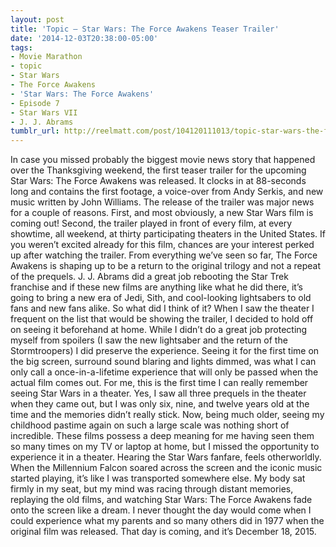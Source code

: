 ```yaml
---
layout: post
title: 'Topic — Star Wars: The Force Awakens Teaser Trailer'
date: '2014-12-03T20:38:00-05:00'
tags:
- Movie Marathon
- topic
- Star Wars
- The Force Awakens
- 'Star Wars: The Force Awakens'
- Episode 7
- Star Wars VII
- J. J. Abrams
tumblr_url: http://reelmatt.com/post/104120111013/topic-star-wars-the-force-awakens-teaser
---
```


In case you missed probably the biggest movie news story that happened over the Thanksgiving weekend, the first teaser trailer for the upcoming Star Wars: The Force Awakens was released. It clocks in at 88-seconds long and contains the first footage, a voice-over from Andy Serkis, and new music written by John Williams.
The release of the trailer was major news for a couple of reasons. First, and most obviously, a new Star Wars film is coming out! Second, the trailer played in front of every film, at every showtime, all weekend, at thirty participating theaters in the United States. If you weren’t excited already for this film, chances are your interest perked up after watching the trailer. From everything we’ve seen so far, The Force Awakens is shaping up to be a return to the original trilogy and not a repeat of the prequels. J. J. Abrams did a great job rebooting the Star Trek franchise and if these new films are anything like what he did there, it’s going to bring a new era of Jedi, Sith, and cool-looking lightsabers to old fans and new fans alike.
So what did I think of it? When I saw the theater I frequent on the list that would be showing the trailer, I decided to hold off on seeing it beforehand at home. While I didn’t do a great job protecting myself from spoilers (I saw the new lightsaber and the return of the Stormtroopers) I did preserve the experience. Seeing it for the first time on the big screen, surround sound blaring and lights dimmed, was what I can only call a once-in-a-lifetime experience that will only be passed when the actual film comes out. For me, this is the first time I can really remember seeing Star Wars in a theater. Yes, I saw all three prequels in the theater when they came out, but I was only six, nine, and twelve years old at the time and the memories didn’t really stick. Now, being much older, seeing my childhood pastime again on such a large scale was nothing short of incredible.
These films possess a deep meaning for me having seen them so many times on my TV or laptop at home, but I missed the opportunity to experience it in a theater. Hearing the Star Wars fanfare, feels otherworldly. When the Millennium Falcon soared across the screen and the iconic music started playing, it’s like I was transported somewhere else. My body sat firmly in my seat, but my mind was racing through distant memories, replaying the old films, and watching Star Wars: The Force Awakens fade onto the screen like a dream. I never thought the day would come when I could experience what my parents and so many others did in 1977 when the original film was released. That day is coming, and it’s December 18, 2015.
